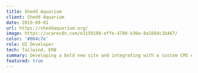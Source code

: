 ```yaml
---
title: Shedd Aquarium
client: Shedd Aquarium
date: 2019-09-01
url: https://sheddaquarium.org/
image: https://ucarecdn.com/e3159180-effe-4780-b36e-8a166dc1b467/
color: '#004c7e'
role: UI Developer
tech: Tailwind, ERB
summary: Developing a bold new site and integrating with a custom CMS on a proven platform.
featured: true
---
```

